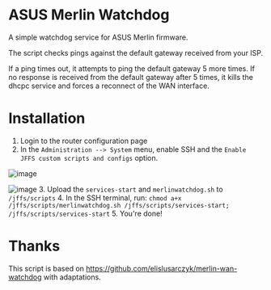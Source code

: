 # ASUS Merlin Watchdog
A simple watchdog service for ASUS Merlin firmware.

The script checks pings against the default gateway received from your ISP.

If a ping times out, it attempts to ping the default gateway 5 more times. If no response is received from the default gateway after 5 times, it kills the dhcpc service and forces a reconnect of the WAN interface.

# Installation
1. Login to the router configuration page
2. In the `Administration --> System` menu, enable SSH and the `Enable JFFS custom scripts and configs` option.

![image](https://user-images.githubusercontent.com/7189075/155067866-9278ed03-c00e-4baa-95d1-d5234f554be5.png)

![image](https://user-images.githubusercontent.com/7189075/155067935-f95beecc-0c3a-47e8-9ec6-f1758f040117.png)
3. Upload the `services-start` and `merlinwatchdog.sh` to `/jffs/scripts`
4. In the SSH terminal, run: `chmod a+x /jffs/scripts/merlinwatchdog.sh /jffs/scripts/services-start; /jffs/scripts/services-start`
5. You're done!

# Thanks
This script is based on https://github.com/elislusarczyk/merlin-wan-watchdog with adaptations.
